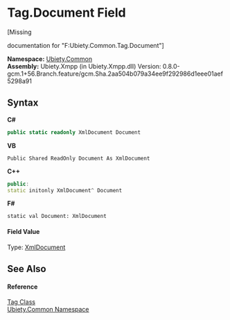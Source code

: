 # Tag.Document Field
 

\[Missing <summary> documentation for "F:Ubiety.Common.Tag.Document"\]

**Namespace:**&nbsp;<a href="3a988b7f-7a78-d824-53e6-d57463519974">Ubiety.Common</a><br />**Assembly:**&nbsp;Ubiety.Xmpp (in Ubiety.Xmpp.dll) Version: 0.8.0-gcm.1+56.Branch.feature/gcm.Sha.2aa504b079a34ee9f292986d1eee01aef5298a91

## Syntax

**C#**<br />
``` C#
public static readonly XmlDocument Document
```

**VB**<br />
``` VB
Public Shared ReadOnly Document As XmlDocument
```

**C++**<br />
``` C++
public:
static initonly XmlDocument^ Document
```

**F#**<br />
``` F#
static val Document: XmlDocument
```


#### Field Value
Type: <a href="http://msdn2.microsoft.com/en-us/library/6kza7w4k" target="_blank">XmlDocument</a>

## See Also


#### Reference
<a href="aeb92aed-6e13-96e4-f864-d26234a205c1">Tag Class</a><br /><a href="3a988b7f-7a78-d824-53e6-d57463519974">Ubiety.Common Namespace</a><br />